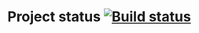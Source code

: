 # Project status [![Build status](https://ci.appveyor.com/api/projects/status/t4ktpbm98xda471g/branch/main?svg=true)](https://ci.appveyor.com/project/FoRJim/transferfromcardtocard/branch/main)